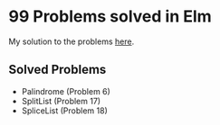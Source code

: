 # 99 Problems solved in Elm

My solution to the problems [here](https://johncrane.gitbooks.io/ninety-nine-elm-problems/).

## Solved Problems

- Palindrome (Problem 6)
- SplitList (Problem 17)
- SpliceList (Problem 18)
